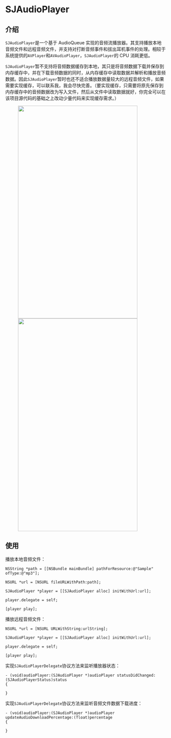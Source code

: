# SJAudioPlayer


## 介绍

`SJAudioPlayer`是一个基于 AudioQueue 实现的音频流播放器。其支持播放本地音频文件和远程音频文件，并支持对打断音频事件和拔出耳机事件的处理。相较于系统提供的`AVPlayer`和`AVAudioPlayer`，`SJAudioPlayer`的 CPU 消耗更低。

`SJAudioPlayer`暂不支持将音频数据缓存到本地，其只是将音频数据下载并保存到内存缓存中，并在下载音频数据的同时，从内存缓存中读取数据并解析和播放音频数据。因此`SJAudioPlayer`暂时也还不适合播放数据量较大的远程音频文件，如果需要实现缓存，可以联系我，我会尽快完善。（要实现缓存，只需要将原先保存到内存缓存中的音频数据改为写入文件，然后从文件中读取数据就好，你完全可以在该项目源代码的基础之上改动少量代码来实现缓存需求。）

<figure class="half">
    <img src="https://github.com/zhangshijian/SJAudioPlayer/raw/master/Images/IMG_1.PNG" width="375" height="667" />
    <img src="https://github.com/zhangshijian/SJAudioPlayer/raw/master/Images/IMG_2.PNG" width="375" height="667" />
</figure>

## 使用

播放本地音频文件：
```
NSString *path = [[NSBundle mainBundle] pathForResource:@"Sample" ofType:@"mp3"];

NSURL *url = [NSURL fileURLWithPath:path];

SJAudioPlayer *player = [[SJAudioPlayer alloc] initWithUrl:url];

player.delegate = self;

[player play];
```

播放远程音频文件：
```
NSURL *url = [NSURL URLWithString:urlString];

SJAudioPlayer *player = [[SJAudioPlayer alloc] initWithUrl:url];

player.delegate = self;

[player play];
```

实现`SJAudioPlayerDelegate`协议方法来监听播放器状态：
```
- (void)audioPlayer:(SJAudioPlayer *)audioPlayer statusDidChanged:(SJAudioPlayerStatus)status
{

}
```

实现`SJAudioPlayerDelegate`协议方法来监听音频文件数据下载进度：
```
- (void)audioPlayer:(SJAudioPlayer *)audioPlayer updateAudioDownloadPercentage:(float)percentage
{

}
```
